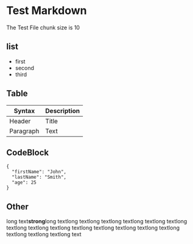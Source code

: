 # Test Markdown

The Test File chunk size is 10

## list

- first
- second
- third

## Table

| Syntax    | Description |
| --------- | ----------- |
| Header    | Title       |
| Paragraph | Text        |

## CodeBlock

```
{
  "firstName": "John",
  "lastName": "Smith",
  "age": 25
}
```

## Other

long text**strong**long textlong textlong textlong textlong textlong textlong textlong textlong textlong textlong textlong textlong textlong textlong textlong textlong textlong text
